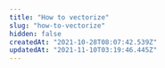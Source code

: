 ```yaml
---
title: "How to vectorize"
slug: "how-to-vectorize"
hidden: false
createdAt: "2021-10-28T08:07:42.539Z"
updatedAt: "2021-11-10T03:19:46.445Z"
---
```


